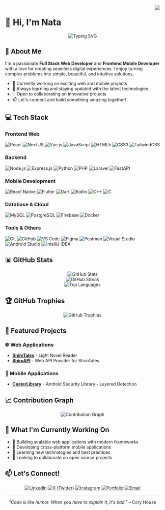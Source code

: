 <img align="right" src="https://visitor-badge.laobi.icu/badge?page_id=yoganataa.yoganataa">

# 👋 Hi, I'm Nata

<div align="center">
  <img src="https://readme-typing-svg.herokuapp.com?font=Fira+Code&pause=1000&color=2F81F7&center=true&vCenter=true&width=435&lines=Full+Stack+Web+Developer;Frontend+Mobile+Developer;Always+learning+new+things" alt="Typing SVG" />
</div>

## 🚀 About Me

I'm a passionate **Full Stack Web Developer** and **Frontend Mobile Developer** with a love for creating seamless digital experiences. I enjoy turning complex problems into simple, beautiful, and intuitive solutions.

- 🔭 Currently working on exciting web and mobile projects
- 🌱 Always learning and staying updated with the latest technologies
- 💡 Open to collaborating on innovative projects
- 📫 Let's connect and build something amazing together!

## 💻 Tech Stack

### Frontend Web
![React](https://img.shields.io/badge/react-%2320232a.svg?style=for-the-badge&logo=react&logoColor=%2361DAFB)
![Next JS](https://img.shields.io/badge/Next-black?style=for-the-badge&logo=next.js&logoColor=white)
![Vue.js](https://img.shields.io/badge/vuejs-%2335495e.svg?style=for-the-badge&logo=vuedotjs&logoColor=%234FC08D)
![JavaScript](https://img.shields.io/badge/javascript-%23323330.svg?style=for-the-badge&logo=javascript&logoColor=%23F7DF1E)
![HTML5](https://img.shields.io/badge/html5-%23E34F26.svg?style=for-the-badge&logo=html5&logoColor=white)
![CSS3](https://img.shields.io/badge/css3-%231572B6.svg?style=for-the-badge&logo=css3&logoColor=white)
![TailwindCSS](https://img.shields.io/badge/tailwindcss-%2338B2AC.svg?style=for-the-badge&logo=tailwind-css&logoColor=white)

### Backend
![Node.js](https://img.shields.io/badge/node.js-6DA55F?style=for-the-badge&logo=node.js&logoColor=white)
![Express.js](https://img.shields.io/badge/express.js-%23404d59.svg?style=for-the-badge&logo=express&logoColor=%2361DAFB)
![Python](https://img.shields.io/badge/python-3670A0?style=for-the-badge&logo=python&logoColor=ffdd54)
![PHP](https://img.shields.io/badge/php-%23777BB4.svg?style=for-the-badge&logo=php&logoColor=white)
![Laravel](https://img.shields.io/badge/laravel-%23FF2D20.svg?style=for-the-badge&logo=laravel&logoColor=white)
![FastAPI](https://img.shields.io/badge/fastapi-%23009688.svg?style=for-the-badge&logo=fastapi&logoColor=white)

### Mobile Development
![React Native](https://img.shields.io/badge/react_native-%2320232a.svg?style=for-the-badge&logo=react&logoColor=%2361DAFB)
![Flutter](https://img.shields.io/badge/Flutter-%2302569B.svg?style=for-the-badge&logo=Flutter&logoColor=white)
![Dart](https://img.shields.io/badge/dart-%230175C2.svg?style=for-the-badge&logo=dart&logoColor=white)
![Kotlin](https://img.shields.io/badge/kotlin-%237F52FF.svg?style=for-the-badge&logo=kotlin&logoColor=white)
![C++](https://img.shields.io/badge/c++-%2300599C.svg?style=for-the-badge&logo=c%2B%2B&logoColor=white)
![C](https://img.shields.io/badge/c-%23A8B9CC.svg?style=for-the-badge&logo=c&logoColor=black)

### Database & Cloud
![MySQL](https://img.shields.io/badge/mysql-%2300f.svg?style=for-the-badge&logo=mysql&logoColor=white)
![PostgreSQL](https://img.shields.io/badge/postgresql-%23316192.svg?style=for-the-badge&logo=postgresql&logoColor=white)
![Firebase](https://img.shields.io/badge/firebase-%23039BE5.svg?style=for-the-badge&logo=firebase)
![Docker](https://img.shields.io/badge/docker-%230db7ed.svg?style=for-the-badge&logo=docker&logoColor=white)

### Tools & Others
![Git](https://img.shields.io/badge/git-%23F05033.svg?style=for-the-badge&logo=git&logoColor=white)
![GitHub](https://img.shields.io/badge/github-%23121011.svg?style=for-the-badge&logo=github&logoColor=white)
![VS Code](https://img.shields.io/badge/Visual%20Studio%20Code-0078d7.svg?style=for-the-badge&logo=visual-studio-code&logoColor=white)
![Figma](https://img.shields.io/badge/figma-%23F24E1E.svg?style=for-the-badge&logo=figma&logoColor=white)
![Postman](https://img.shields.io/badge/Postman-FF6C37?style=for-the-badge&logo=postman&logoColor=white)
![Visual Studio](https://img.shields.io/badge/Visual%20Studio-5C2D91?style=for-the-badge&logo=visualstudio&logoColor=white)
![Android Studio](https://img.shields.io/badge/Android%20Studio-3DDC84?style=for-the-badge&logo=androidstudio&logoColor=black)
![IntelliJ IDEA](https://img.shields.io/badge/IntelliJ%20IDEA-000000.svg?style=for-the-badge&logo=intellij-idea&logoColor=white)

## 📊 GitHub Stats

<div align="center">
  <img src="https://github-readme-stats.vercel.app/api?username=Yoganataa&theme=tokyonight&hide_border=true&include_all_commits=false&count_private=false" alt="GitHub Stats" />
</div>

<div align="center">
  <img src="https://github-readme-streak-stats.herokuapp.com/?user=Yoganataa&theme=tokyonight&hide_border=true" alt="GitHub Streak" />
</div>

<div align="center">
  <img src="https://github-readme-stats.vercel.app/api/top-langs/?username=Yoganataa&theme=tokyonight&hide_border=true&include_all_commits=false&count_private=false&layout=compact" alt="Top Languages" />
</div>

## 🏆 GitHub Trophies

<div align="center">
  <img src="https://github-profile-trophy.vercel.app/?username=Yoganataa&theme=tokyonight&no-frame=true&no-bg=false&margin-w=4" alt="GitHub Trophies" />
</div>

## 🌟 Featured Projects

### 🌐 Web Applications
- **[ShiroTales](https://github.com/Yoganataa/shirotales)** - Light Novel Reader
- **[ShiroAPI](https://github.com/Yoganataa/shiroAPI)** - Web API Provider for ShiroTales

### 📱 Mobile Applications
- **[CasterLibrary](https://github.com/Yoganataa/caster)** - Android Security Library - Layered Detection

## 📈 Contribution Graph

<div align="center">
  <img src="https://github-readme-activity-graph.vercel.app/graph?username=Yoganataa&theme=tokyo-night&hide_border=true" alt="Contribution Graph" />
</div>

## 🎯 What I'm Currently Working On

- 🔭 Building scalable web applications with modern frameworks
- 📱 Developing cross-platform mobile applications
- 🌱 Learning new technologies and best practices
- 👯 Looking to collaborate on open source projects

## 📫 Let's Connect!

<div align="center">
  
[![LinkedIn](https://img.shields.io/badge/LinkedIn-0077B5?style=for-the-badge&logo=linkedin&logoColor=white)](https://linkedin.com/in/)
[![X (Twitter)](https://img.shields.io/badge/X-%23000000.svg?style=for-the-badge&logo=x&logoColor=white)](https://twitter.com/)
[![Instagram](https://img.shields.io/badge/Instagram-%23E4405F.svg?style=for-the-badge&logo=Instagram&logoColor=white)](https://instagram.com/)
[![Portfolio](https://img.shields.io/badge/Portfolio-000000?style=for-the-badge&logo=briefcase&logoColor=white)](https://yoganata.vercel.app)
[![Email](https://img.shields.io/badge/Email-D14836?style=for-the-badge&logo=gmail&logoColor=white)](mailto:yoganata.id@gmail.com)

</div>

---



<div align="center">
  
*"Code is like humor. When you have to explain it, it's bad."* – Cory House

</div>